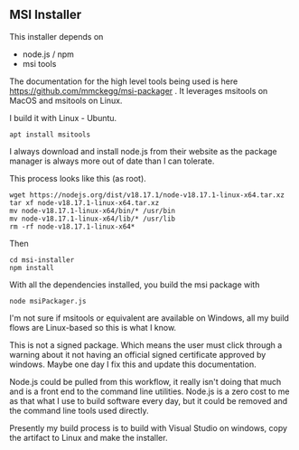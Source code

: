 ## MSI Installer

This installer depends on

* node.js / npm
* msi tools

The documentation for the high level tools being used is here https://github.com/mmckegg/msi-packager .  It leverages msitools on MacOS and msitools on Linux.

I build it with Linux - Ubuntu.

`apt install msitools`

I always download and install node.js from their website as the package manager is always more out of date than I can tolerate.

This process looks like this (as root).

```shell
wget https://nodejs.org/dist/v18.17.1/node-v18.17.1-linux-x64.tar.xz
tar xf node-v18.17.1-linux-x64.tar.xz
mv node-v18.17.1-linux-x64/bin/* /usr/bin
mv node-v18.17.1-linux-x64/lib/* /usr/lib
rm -rf node-v18.17.1-linux-x64*
```

Then

```shell
cd msi-installer
npm install
```

With all the dependencies installed, you build the msi package with

`node msiPackager.js`

I'm not sure if msitools or equivalent are available on Windows, all my build flows are Linux-based so this is what I know.

This is not a signed package.  Which means the user must click through a warning about it not having an official signed certificate approved by windows.  Maybe one day I fix this and update this documentation.

Node.js could be pulled from this workflow, it really isn't doing that much and is a front end to the command line utilities.  Node.js is a zero cost to me as that what I use to build software every day, but it could be removed and the command line tools used directly.

Presently my build process is to build with Visual Studio on windows, copy the artifact to Linux and make the installer.
